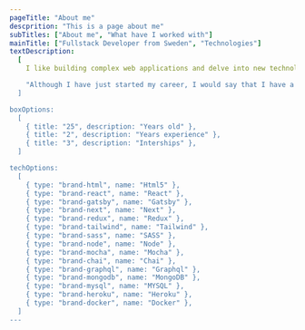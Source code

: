 ```yaml
---
pageTitle: "About me"
descprition: "This is a page about me"
subTitles: ["About me", "What have I worked with"]
mainTitle: ["Fullstack Developer from Sweden", "Technologies"]
textDescription:
  [
    I like building complex web applications and delve into new technologies. I find the whole Javascript stack extremely exciting, and I believe that's where I can offer my knowledge. I also have a deep desire to excel and continuously improve my work.",

    "Although I have just started my career, I would say that I have a broad knowledge of many different techniques and can contribute in many different situations in a project."
  ]

boxOptions:
  [
    { title: "25", description: "Years old" },
    { title: "2", description: "Years experience" },
    { title: "3", description: "Interships" },
  ]

techOptions:
  [
    { type: "brand-html", name: "Html5" },
    { type: "brand-react", name: "React" },
    { type: "brand-gatsby", name: "Gatsby" },
    { type: "brand-next", name: "Next" },
    { type: "brand-redux", name: "Redux" },
    { type: "brand-tailwind", name: "Tailwind" },
    { type: "brand-sass", name: "SASS" },
    { type: "brand-node", name: "Node" },
    { type: "brand-mocha", name: "Mocha" },
    { type: "brand-chai", name: "Chai" },
    { type: "brand-graphql", name: "Graphql" },
    { type: "brand-mongodb", name: "MongoDB" },
    { type: "brand-mysql", name: "MYSQL" },
    { type: "brand-heroku", name: "Heroku" },
    { type: "brand-docker", name: "Docker" },
  ]
---
```

